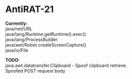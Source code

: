 # AntiRAT-21

**Currently:** <br/>
java/net/URL <br/>
java/lang/Runtime.getRuntime().exec() <br/>
java/lang/ProcessBuilder <br/>
java/awt/Robot.createScreenCapture() <br/>
java/io/File

**TODO:** <br/>
java.awt.datatransfer.Clipboard - Spoof clipboard retrieve. <br/>
Spoofed POST request body
